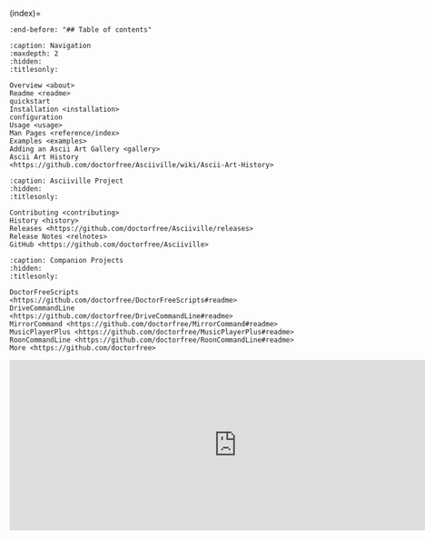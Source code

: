 (index)=

```{include} ../README.md
:end-before: "## Table of contents"
```

```{toctree}
:caption: Navigation
:maxdepth: 2
:hidden:
:titlesonly:

Overview <about>
Readme <readme>
quickstart
Installation <installation>
configuration
Usage <usage>
Man Pages <reference/index>
Examples <examples>
Adding an Ascii Art Gallery <gallery>
Ascii Art History <https://github.com/doctorfree/Asciiville/wiki/Ascii-Art-History>
```

```{toctree}
:caption: Asciiville Project
:hidden:
:titlesonly:

Contributing <contributing>
History <history>
Releases <https://github.com/doctorfree/Asciiville/releases>
Release Notes <relnotes>
GitHub <https://github.com/doctorfree/Asciiville>
```

```{toctree}
:caption: Companion Projects
:hidden:
:titlesonly:

DoctorFreeScripts <https://github.com/doctorfree/DoctorFreeScripts#readme>
DriveCommandLine <https://github.com/doctorfree/DriveCommandLine#readme>
MirrorCommand <https://github.com/doctorfree/MirrorCommand#readme>
MusicPlayerPlus <https://github.com/doctorfree/MusicPlayerPlus#readme>
RoonCommandLine <https://github.com/doctorfree/RoonCommandLine#readme>
More <https://github.com/doctorfree>
```

<iframe src="https://github.com/sponsors/doctorfree/card" title="Sponsor doctorfree" height="300" width="800" style="border: 0;"></iframe>
